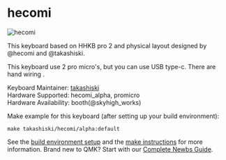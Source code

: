 # hecomi

![hecomi](https://imgur.com/a/5AwQw0r)

This keyboard based on HHKB pro 2 and physical layout designed by @hecomi and @takashiski.

This keyboard use 2 pro micro's, but you can use USB type-c. There are hand wiring .

Keyboard Maintainer: [takashiski](https://github.com/takashiski)  
Hardware Supported: hecomi_alpha, promicro  
Hardware Availability: booth(@skyhigh_works)

Make example for this keyboard (after setting up your build environment):

    make takashiski/hecomi/alpha:default

See the [build environment setup](https://docs.qmk.fm/#/getting_started_build_tools) and the [make instructions](https://docs.qmk.fm/#/getting_started_make_guide) for more information. Brand new to QMK? Start with our [Complete Newbs Guide](https://docs.qmk.fm/#/newbs).
